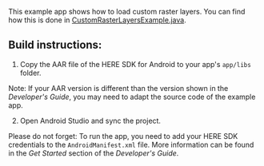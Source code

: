This example app shows how to load custom raster layers. You can find how this is done in [CustomRasterLayersExample.java](app/src/main/java/com/here/sdk/customrasterlayers/CustomRasterLayersExample.java). 

Build instructions:
-------------------

1) Copy the AAR file of the HERE SDK for Android to your app's `app/libs` folder.

Note: If your AAR version is different than the version shown in the _Developer's Guide_, you may need to adapt the source code of the example app.

2) Open Android Studio and sync the project.

Please do not forget: To run the app, you need to add your HERE SDK credentials to the `AndroidManifest.xml` file. More information can be found in the _Get Started_ section of the _Developer's Guide_.
